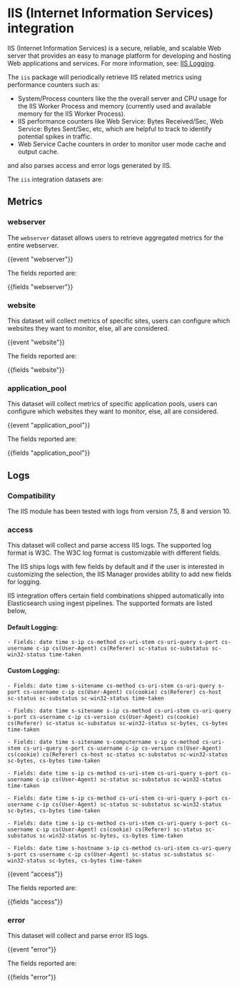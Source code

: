 # IIS (Internet Information Services)  integration

IIS (Internet Information Services) is a secure, reliable, and scalable Web server that provides an easy to manage platform for developing and hosting Web applications and services. For more information, see: [IIS Logging](https://learn.microsoft.com/en-us/iis/manage/provisioning-and-managing-iis/configure-logging-in-iis).

The `iis` package will periodically retrieve IIS related metrics using performance counters such as:

 - System/Process counters like the the overall server and CPU usage for the IIS Worker Process and memory (currently used and available memory for the IIS Worker Process).
 - IIS performance counters like Web Service: Bytes Received/Sec, Web Service: Bytes Sent/Sec, etc, which are helpful to track to identify potential spikes in traffic.
 - Web Service Cache counters in order to monitor user mode cache and output cache.

and also parses access and error logs generated by IIS.

The `iis` integration datasets are:

## Metrics

### webserver
The `webserver` dataset allows users to retrieve aggregated metrics for the entire webserver.

{{event "webserver"}}

The fields reported are:

{{fields "webserver"}}

### website
This dataset will collect metrics of specific sites, users can configure which websites they want to monitor, else, all are considered.

{{event "website"}}

The fields reported are:

{{fields "website"}}

### application_pool
This dataset will collect metrics of specific application pools, users can configure which websites they want to monitor, else, all are considered.

{{event "application_pool"}}

The fields reported are:

{{fields "application_pool"}}

## Logs

### Compatibility

The IIS module has been tested with logs from version 7.5, 8 and version 10.

### access
This dataset will collect and parse access IIS logs. The supported log format is W3C. The W3C log format is customizable with different fields.

The IIS ships logs with few fields by default and if the user is interested in customizing the selection, the IIS Manager provides ability to add new fields for logging.

IIS integration offers certain field combinations shipped automatically into Elasticsearch using ingest pipelines. The supported formats are listed below,

#### Default Logging:

    - Fields: date time s-ip cs-method cs-uri-stem cs-uri-query s-port cs-username c-ip cs(User-Agent) cs(Referer) sc-status sc-substatus sc-win32-status time-taken

#### Custom Logging:

    - Fields: date time s-sitename cs-method cs-uri-stem cs-uri-query s-port cs-username c-ip cs(User-Agent) cs(cookie) cs(Referer) cs-host sc-status sc-substatus sc-win32-status time-taken
    
    - Fields: date time s-sitename s-ip cs-method cs-uri-stem cs-uri-query s-port cs-username c-ip cs-version cs(User-Agent) cs(cookie) cs(Referer) sc-status sc-substatus sc-win32-status sc-bytes, cs-bytes time-taken
    
    - Fields: date time s-sitename s-computername s-ip cs-method cs-uri-stem cs-uri-query s-port cs-username c-ip cs-version cs(User-Agent) cs(cookie) cs(Referer) cs-host sc-status sc-substatus sc-win32-status sc-bytes, cs-bytes time-taken
    
    - Fields: date time s-ip cs-method cs-uri-stem cs-uri-query s-port cs-username c-ip cs(User-Agent) sc-status sc-substatus sc-win32-status time-taken
    
    - Fields: date time s-ip cs-method cs-uri-stem cs-uri-query s-port cs-username c-ip cs(User-Agent) sc-status sc-substatus sc-win32-status sc-bytes, cs-bytes time-taken
    
    - Fields: date time s-ip cs-method cs-uri-stem cs-uri-query s-port cs-username c-ip cs(User-Agent) cs(cookie) cs(Referer) sc-status sc-substatus sc-win32-status sc-bytes, cs-bytes time-taken

    - Fields: date time s-hostname s-ip cs-method cs-uri-stem cs-uri-query s-port cs-username c-ip cs(User-Agent) sc-status sc-substatus sc-win32-status sc-bytes, cs-bytes time-taken

{{event "access"}}

The fields reported are:

{{fields "access"}}



### error
This dataset will collect and parse error IIS logs.

{{event "error"}}

The fields reported are:

{{fields "error"}}